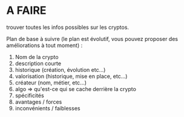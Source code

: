 # A FAIRE

trouver toutes les infos possibles sur les cryptos.

Plan de base à suivre (le plan est évolutif, vous pouvez proposer des améliorations à tout moment) : 
1. Nom de la crypto
2. description courte
3. historique (création, évolution etc...)
4. valorisation (historique, mise en place, etc...)
5. créateur (nom, métier, etc...)
6. algo => qu'est-ce qui se cache derrière la crypto
7. spécificités
8. avantages / forces
10. inconvénients / faiblesses
